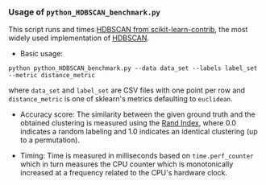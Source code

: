 ### Usage of `python_HDBSCAN_benchmark.py`

This script runs and times [HDBSCAN from scikit-learn-contrib](https://github.com/scikit-learn-contrib/hdbscan),
the most widely used implementation of [HDBSCAN](http://ieeexplore.ieee.org/stamp/stamp.jsp?tp=&arnumber=8215642).

* Basic usage:
```
python python_HDBSCAN_benchmark.py --data data_set --labels label_set --metric distance_metric
```
where `data_set` and `label_set` are CSV files with one point per row and `distance_metric` is one of sklearn's metrics defaulting to `euclidean`.

* Accuracy score:
The similarity between the given ground truth and the obtained clustering is measured using the [Rand Index](https://scikit-learn.org/stable/modules/generated/sklearn.metrics.adjusted_rand_score.html), where 0.0 indicates a random labeling and 1.0 indicates an identical clustering (up to a permutation).

* Timing:
Time is measured in milliseconds based on `time.perf_counter` which in turn measures the CPU counter which is monotonically increased at a frequency related to the CPU's hardware clock.
